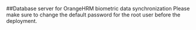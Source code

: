 ##Database server for OrangeHRM biometric data synchronization
Please make sure to change the default password for the root user before the deployment.
